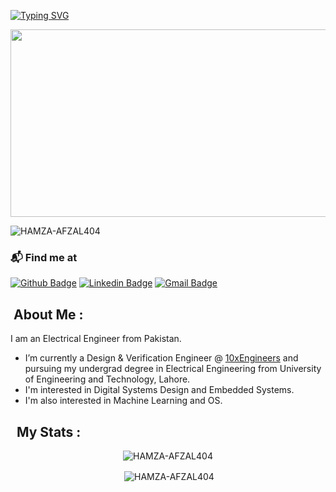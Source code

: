 [![Typing SVG](https://readme-typing-svg.herokuapp.com?duration=6000&center=true&width=1000&lines=Hi+there+%F0%9F%91%8B!+I'm+Hamza+Afzal)](https://git.io/typing-svg)
<p align="center"><img src="https://media.giphy.com/media/dWesBcTLavkZuG35MI/giphy.gif" width="600" height="300"  /></p>


<p align="left">
  <img src="https://komarev.com/ghpvc/?username=HAMZA-AFZAL404&label=Profile%20views&color=0e75b6&style=flat" alt="HAMZA-AFZAL404" />
</p>

### 📬 Find me at
[![Github Badge](http://img.shields.io/badge/-Github-black?style=flat-square&logo=github&link=https://github.com/HAMZA-AFZAL404/)](https://github.com/HAMZA-AFZAL404/) 
[![Linkedin Badge](https://img.shields.io/badge/-LinkedIn-blue?style=flat-square&logo=Linkedin&logoColor=white&link=https://www.linkedin.com/in/hemanthkollipara/)](https://www.linkedin.com/in/hamza-afzal1/)
[![Gmail Badge](https://img.shields.io/badge/-Gmail-d14836?style=flat-square&logo=Gmail&logoColor=white&link=mailto:defcon.sentinal95@gmail.com)](mailto:hamzatheking404@gmail.com)

</p>

## &nbsp;About Me :

I am an Electrical Engineer from Pakistan.

- I’m currently a Design & Verification Engineer @ [10xEngineers](http://10xengineers.ai/) and pursuing my undergrad degree in Electrical Engineering from University of Engineering and Technology, Lahore.
- I'm interested in Digital Systems Design and Embedded Systems.
- I'm also interested in Machine Learning and OS.

## &nbsp; My Stats :

<div align="center">

<p><img align="center" src="https://github-readme-streak-stats.herokuapp.com/?user=HAMZA-AFZAL404&" alt="HAMZA-AFZAL404" /></p>
<p>&nbsp;<img align="center" src="https://github-readme-stats.vercel.app/api?username=HAMZA-AFZAL404&show_icons=true&locale=en" alt="HAMZA-AFZAL404" /></p>
</div>
